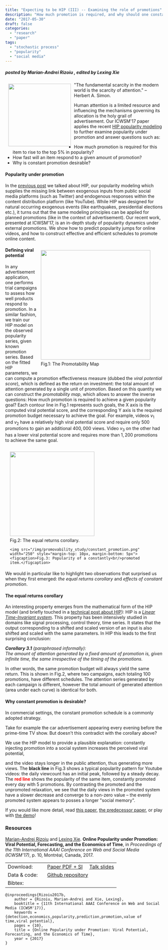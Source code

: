 ```yaml
---
title: "Expecting to be HIP (III) -- Examining the role of promotions"
description: "How much promotion is required, and why should one constantly promote?"
date: "2017-05-30"
draft: false
categories:
  - "research"
  - "paper"
tags:
  - "stochastic process"
  - "popularity"
  - "social media"
---
```


##### posted by _Marian-Andrei Rizoiu_ , edited by _Lexing Xie_ <br />

<img style="float: left;" src="/img/promovability_study/expecting_to_be_hip_icon.png" width="200" Hspace="10" Vspace="5">

"The fundamental scarcity in the modern world is the scarcity of attention." – Herbert A. Simon. 

Human attention is a limited resource and influencing the mechanisms governing its allocation is the holy grail of advertisement.
Our ICWSM'17 paper applies the recent [HIP popularity modeling](/post/expecting_to_be_HIP/) to further examine popularity under promotion and answer questions such as: 

* How much promotion is required for this item to rise to the top 5% in popularity? 
* How fast will an item respond to a given amount of promotion? 
* Why is constant promotion desirable?

<!--more-->

#### Popularity under promotion

In the [previous post](/post/expecting_to_be_HIP/) we talked about HIP, our popularity modeling which supplies the missing link between exogenous inputs from public social media platforms (such as Twitter) and endogenous responses within the content distribution platform (like YouTube).
While HIP was designed for natural occurring exogenous events (like earthquakes, presidential elections etc.), it turns out that the same modeling principles can be applied for planned promotions (like in the context of advertisement).
Our recent work, presented at ICWSM'17, is an in-depth study of popularity dynamics under external promotions.
We show how to predict popularity jumps for online videos, and how to construct effective and efficient schedules to promote online content.


<figure style="float: right; margin-left: 10px" >
  <img src="/img/promovability_study/promovability_map.png" width="350" style="margin-bottom: 5px">
  <figcaption>Fig.1: The Promotability Map</figcaption>
</figure> 

<!-- LX: promotability map is mentioned in the text but not in figure caption. fixing it. 
  OLD fig caption: How much promotion is needed to achieve a goal?
-->
<!--LX: add sectioning to break the blog into bite-sized pieces 
-->
#### Defining viral potential 
In any advertisement application, one performs trial campaigns to assess how well products respond to promotion.
In a similar fashion, we train our HIP model on the observed popularity series, given known promotion series.
Based on the fitted HIP parameters, we can compute a promotion effectiveness measure (dubbed the _viral potential score_), which is defined as the return on investment: the total amount of attention generated by a single unit of promotion.
Based on this quantity we can construct the *promotability map*, which allows to answer the inverse questions: How much promotion is required to achieve a given popularity goal?
Each contour line in Fig.1 represents such goals, the X axis is the computed viral potential score, and the corresponding Y axis is the required promotion budget necessary to achieve the goal.
For example, videos $v_1$ and $v_2$ have a relatively high viral potential score and require only $500$ promotions to gain an additional $400,000$ views.
Video $v_3$ on the other had has a lower viral potential score and requires more than $1,200$ promotions to achieve the same goal.


<figure style="float: right; margin-left: 15px; margin-bottom: 5px">
    <img src="/img/promovability_study/LTI_corollary.png" width="270" style="margin-bottom: 5px">
    <figcaption>Fig.2: The equal returns corollary.</figcaption>
  
    <img src="/img/promovability_study/constant_promotion.png" width="250" style="margin-top: 10px, margin-bottom: 5px">
    <figcaption>Fig.3: Popularity of a constantly<br/>promoted item.</figcaption>
</figure> 

<!-- LX: I don't think the bottom one is the right graphic! we need the one with fitted memory parameters. The corresponding narratives also need to change. 
  -->

<!--
In our paper, we present a series of novel results, ranging from developing metrics to quantify popularity under promotion, to analyzing the factors that influence popularity forecast, to predicting popularity jumps, and to providing guidelines for constructing cost-effective promotion schedules.
These are all important results for online advertisement (and we encourage the reader to go and [check out the paper here](https://arxiv.org/pdf/1703.01012.pdf)), however 
LX: these are too verbose, pointer at the end. 
-->

We would in particular like to highlight two observations that surprised us when they first emerged: *the equal returns corollary* and *effects of constant promotion*.

#### The equal returns corollary

An interesting property emerges from the mathematical form of the HIP model (and briefly touched in a  [technical post about HIP](post/hawkes_intensity/)):
HIP is a [*Linear Time-Invariant system*](https://en.wikipedia.org/wiki/Linear_time-invariant_theory).
This property has been intensively studied in domains like signal processing, control theory, time series. It states that the output corresponding to a shifted and scaled version of an input is also shifted and scaled with the same parameters.
In HIP this leads to the first surprising conclusion:  

_**Corollary 3.1** (paraphrased informally): <br/>
The amount of attention generated by a fixed amount of promotion is, given infinite time, the same irrespective of the timing of the promotions._

In other words, the same promotion budget will always yield the same return.
This is shown in Fig.2, where two campaigns, each totaling 100 promotions, have different schedules.
The attention series generated by each campaign is different, however the total amount of generated attention (area under each curve) is identical for both.

#### Why constant promotion is desirable?
In commercial settings, the constant promotion schedule is a commonly adopted strategy. 
<!--privileged (as opposed to spending the budget all at once, early or late etc.). -->
Take for example the car advertisement appearing every evening before the prime-time TV show. But doesn't this contradict with the corollary above?

We use the HIP model to provide a plausible explanation: constantly injecting promotion into a social system increases the perceived viral potential, 
<!--LX: active voice!  -->
and the video stays longer in the public attention, thus generating more views.
The **black line** in Fig.3 shows a typical popularity pattern for Youtube videos: the daily viewcount has an initial peak, followed by a steady decay.
The <span style="color:red">**red line**</span> shows the popularity of the same item, constantly promoted every day with 5 promotions.
By contrasting the promoted and the unpromoted relaxation, we see that the daily views in the promoted system have a slower decrease and converge to a non-zero value – the
evenly promoted system appears to posses a longer "social memory".
<!-- LX:paragraph above needs to change w updated bottom graphic -->

If you would like more detail, read [this paper](https://arxiv.org/pdf/1703.01012.pdf), [the predecessor paper](http://arxiv.org/pdf/1602.06033.pdf), or play with [the demo](https://github.com/andrei-rizoiu/hip-popularity)!

### Resources

<!--#### Preprint-->
<!--**Linking endogenous and exogenous popularity processes in social media**, by -->
<!--Marian-Andrei Rizoiu, Lexing Xie, Scott Sanner, Manuel Cebrian, Honglin Yu, Pascal Van Hentenryck, [http://arxiv.org/abs/1602.06033](http://arxiv.org/abs/1602.06033)-->

<!--#### Data and code-->
<!--Forthcoming. -->

[Marian-Andrei Rizoiu](http://www.rizoiu.eu) and [Lexing Xie](http://users.cecs.anu.edu.au/~xlx/). **Online Popularity under Promotion: Viral Potential, Forecasting, and the Economics of Time**, in *Proceedings of the 11th International AAAI Conference on Web and Social Media (ICWSM’17)*, p. 10, Montréal, Canada, 2017. 

| | |
|---|---|
|Download: &nbsp;&nbsp;&nbsp;&nbsp;&nbsp;&nbsp; | [Paper PDF + SI](https://arxiv.org/pdf/1703.01012.pdf) &nbsp;&nbsp;&nbsp; [Talk slides](http://rizoiu.eu/documents/research/presentations/RIZOIU_ICWSM-2017_slides.pdf) |
|Data & code:  | [Github repository](https://github.com/andrei-rizoiu/hip-popularity) <!--&nbsp;&nbsp;&nbsp; [Interactive visualization system](https://github.com/andrei-rizoiu/hip-popularity#hip-visualization-system) --> |
|Bibtex: | |
``` 
@inproceedings{Rizoiu2017b,
    author = {Rizoiu, Marian-Andrei and Xie, Lexing},
    booktitle = {11th International AAAI Conference on Web and Social Media (ICWSM'17)},
    keywords = {detection,economics,popularity,prediction,promotion,value of time,viral potential},
    pages = {10},
    title = {Online Popularity under Promotion: Viral Potential, Forecasting, and the Economics of Time},
    year = {2017}
}


```
